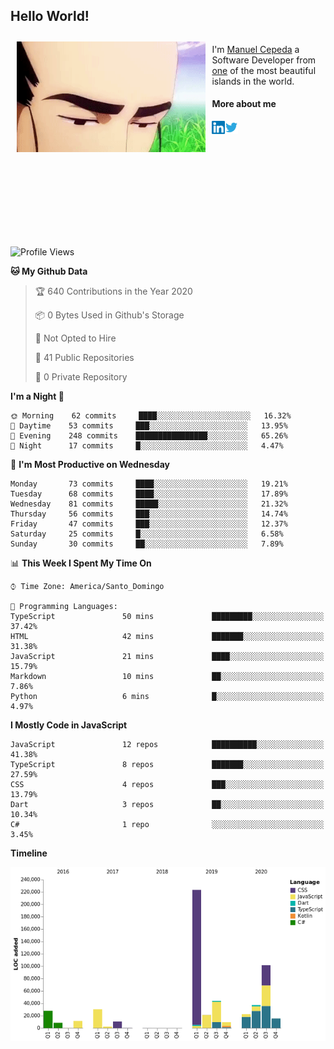 <h2> Hello World!</h2>

<div style="display:inline-block">
  <img alt="Ah, I see you're a man of culture as well" align="left" width="60%" style="margin: 10px" src="https://raw.githubusercontent.com/mecm1993/mecm1993/master/assets/background.gif">

  I'm [Manuel Cepeda](https://manuelcepeda.dev) a Software Developer from [one](https://en.wikipedia.org/wiki/Dominican_Republic) of the most beautiful islands in the world.

  #### More about me

  <a href="https://www.linkedin.com/in/manuel-cepeda-0336a999/">
    <img align="left" alt="Manuel Cepeda | LinkedIn" width="21px" src="https://raw.githubusercontent.com/mecm1993/mecm1993/master/assets/linkedin.svg" />
  </a>
  <a href="https://twitter.com/mecm1993">
    <img align="left" alt="Manuel Cepeda | Twitter" width="21px" src="https://raw.githubusercontent.com/mecm1993/mecm1993/master/assets/twitter.svg" />
  </a>
  <br />
  <br />
  <br />
  <br />
  <br />
  <br />
  <br />
  <br />
  <br />
  <br />
  <br />
</div>

<!--START_SECTION:waka-->
![Profile Views](http://img.shields.io/badge/Profile%20Views-0-blue)

**🐱 My Github Data** 

> 🏆 640 Contributions in the Year 2020
 > 
> 📦 0 Bytes Used in Github's Storage 
 > 
> 🚫 Not Opted to Hire
 > 
> 📜 41 Public Repositories
 > 
> 🔑 0 Private Repository 
 > 
**I'm a Night 🦉** 

```text
🌞 Morning    62 commits     ████░░░░░░░░░░░░░░░░░░░░░   16.32% 
🌆 Daytime    53 commits     ███░░░░░░░░░░░░░░░░░░░░░░   13.95% 
🌃 Evening    248 commits    ████████████████░░░░░░░░░   65.26% 
🌙 Night      17 commits     █░░░░░░░░░░░░░░░░░░░░░░░░   4.47%

```
📅 **I'm Most Productive on Wednesday** 

```text
Monday       73 commits     ████░░░░░░░░░░░░░░░░░░░░░   19.21% 
Tuesday      68 commits     ████░░░░░░░░░░░░░░░░░░░░░   17.89% 
Wednesday    81 commits     █████░░░░░░░░░░░░░░░░░░░░   21.32% 
Thursday     56 commits     ███░░░░░░░░░░░░░░░░░░░░░░   14.74% 
Friday       47 commits     ███░░░░░░░░░░░░░░░░░░░░░░   12.37% 
Saturday     25 commits     █░░░░░░░░░░░░░░░░░░░░░░░░   6.58% 
Sunday       30 commits     ██░░░░░░░░░░░░░░░░░░░░░░░   7.89%

```


📊 **This Week I Spent My Time On** 

```text
⌚︎ Time Zone: America/Santo_Domingo

💬 Programming Languages: 
TypeScript               50 mins             █████████░░░░░░░░░░░░░░░░   37.42% 
HTML                     42 mins             ███████░░░░░░░░░░░░░░░░░░   31.38% 
JavaScript               21 mins             ████░░░░░░░░░░░░░░░░░░░░░   15.79% 
Markdown                 10 mins             ██░░░░░░░░░░░░░░░░░░░░░░░   7.86% 
Python                   6 mins              █░░░░░░░░░░░░░░░░░░░░░░░░   4.97%

```

**I Mostly Code in JavaScript** 

```text
JavaScript               12 repos            ██████████░░░░░░░░░░░░░░░   41.38% 
TypeScript               8 repos             ███████░░░░░░░░░░░░░░░░░░   27.59% 
CSS                      4 repos             ███░░░░░░░░░░░░░░░░░░░░░░   13.79% 
Dart                     3 repos             ██░░░░░░░░░░░░░░░░░░░░░░░   10.34% 
C#                       1 repo              ░░░░░░░░░░░░░░░░░░░░░░░░░   3.45%

```


**Timeline**

![Chart not found](https://github.com/mecm1993/mecm1993/blob/master/charts/bar_graph.png) 


<!--END_SECTION:waka-->